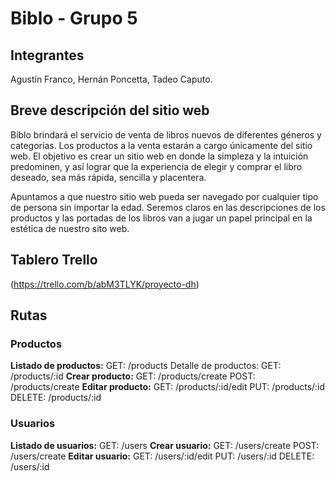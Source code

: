 # Biblo - Grupo 5

## Integrantes

Agustín Franco, Hernán Poncetta, Tadeo Caputo.

## Breve descripción del sitio web

Biblo brindará el servicio de venta de libros nuevos de diferentes géneros y categorías. Los productos a la venta estarán a cargo únicamente del sitio web. El objetivo es crear un sitio web en donde la simpleza y la intuición predominen, y así lograr que la experiencia de elegir y comprar el libro deseado, sea más rápida, sencilla y placentera.

Apuntamos a que nuestro sitio web pueda ser navegado por cualquier tipo de persona sin importar la edad. Seremos claros en las descripciones de los productos y las portadas de los libros van a jugar un papel principal en la estética de nuestro sito web.

## Tablero Trello

(https://trello.com/b/abM3TLYK/proyecto-dh)

## Rutas
### Productos
**Listado de productos:**
GET: /products
Detalle de productos:
GET: /products/:id
**Crear producto:**
GET: /products/create
POST: /products/create
**Editar producto:**
GET:  /products/:id/edit
PUT: /products/:id
DELETE: /products/:id
### Usuarios
**Listado de usuarios:**
GET: /users
**Crear usuario:**
GET: /users/create
POST: /users/create
**Editar usuario:**
GET: /users/:id/edit
PUT: /users/:id
DELETE: /users/:id  